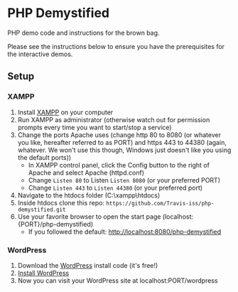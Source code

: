 # PHP Demystified
PHP demo code and instructions for the brown bag. 

Please see the instructions below to ensure you have the prerequisites for the interactive demos.

## Setup
### XAMPP
1. Install [XAMPP](https://www.apachefriends.org/download.html) on your computer
2. Run XAMPP as administrator (otherwise watch out for permission prompts every time you want to start/stop a service)
3. Change the ports Apache uses (change http 80 to 8080 (or whatever you like, hereafter referred to as PORT) and https 443 to 44380 (again, whatever. We won't use this though, Windows just doesn't like you using the default ports))
	- In XAMPP control panel, click the Config button to the right of Apache and select Apache (httpd.conf)
	- Change `Listen 80` to Listen `Listen 8080` (or your preferred PORT)
	- Change `Listen 443` to `Listen 44380`  (or your preferred port)
4. Navigate to the htdocs folder (C:\xampp\htdocs)
5. Inside htdocs clone this repo:
```https://github.com/Travis-iss/php-demystified.git```
6. Use your favorite browser to open the start page (localhost:{PORT}/php-demystified)
	- If you followed the default: <http://localhost:8080/php-demystified>

### WordPress
1. Download the [WordPress](https://wordpress.org/download/) install code (it's free!)
2. [Install WordPress](https://wordpress.org/support/article/how-to-install-wordpress/)
3. Now you can visit your WordPress site at localhost:PORT/wordpress